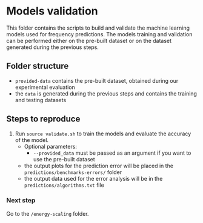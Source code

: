 # Models validation
This folder contains the scripts to build and validate the machine learning models used for frequency predictions.
The models training and validation can be performed either on the pre-built dataset or on the dataset generated during the previous steps.

## Folder structure
- `provided-data` contains the pre-built dataset, obtained during our experimental evaluation
- the `data` is generated during the previous steps and contains the training and testing datasets

## Steps to reproduce
1. Run `source validate.sh` to train the models and evaluate the accuracy of the model.
    - Optional parameters:
      - `--provided_data` must be passed as an argument if you want to use the pre-built dataset
    - the output plots for the prediction error will be placed in the `predictions/benchmarks-errors/` folder
    - the output data used for the error analysis will be in the `predictions/algorithms.txt` file

### Next step
Go to the `/energy-scaling` folder.